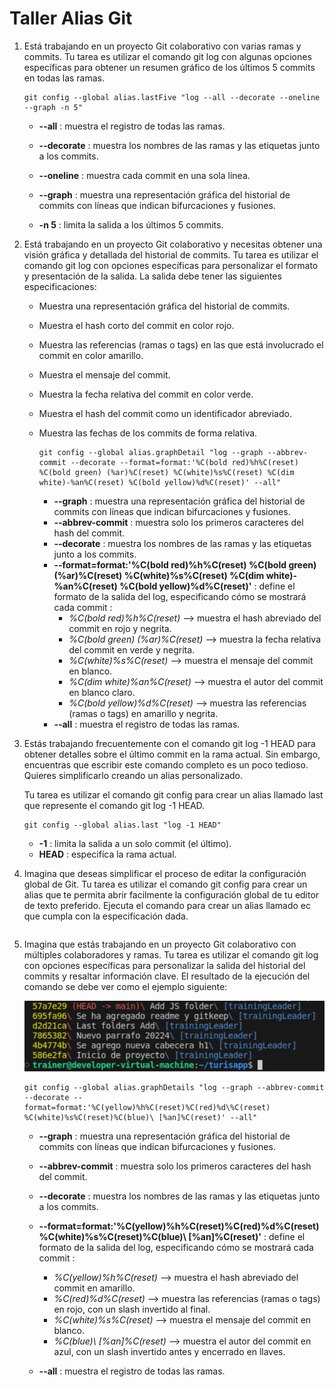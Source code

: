 # Taller Alias Git

1. Está trabajando en un proyecto Git colaborativo con varias ramas y commits. Tu tarea es utilizar el comando git log con algunas opciones específicas para obtener un resumen gráfico de los últimos 5 commits en todas las ramas.

   ```
   git config --global alias.lastFive "log --all --decorate --oneline --graph -n 5"
   ```

   * **--all** : muestra el registro de todas las ramas.

   * **--decorate** : muestra los nombres de las ramas y las etiquetas junto a los commits.

   * **--oneline** : muestra cada commit en una sola línea.

   * **--graph** : muestra una representación gráfica del historial de commits con líneas que indican bifurcaciones y fusiones.

   * **-n 5** : limita la salida a los últimos 5 commits.

     

2. Está trabajando en un proyecto Git colaborativo y necesitas obtener una visión gráfica y detallada del historial de commits. Tu tarea es utilizar el comando git log con opciones específicas para personalizar el formato y presentación de la salida. La salida debe tener las siguientes especificaciones:

   * Muestra una representación gráfica del historial de commits.

   * Muestra el hash corto del commit en color rojo.

   * Muestra las referencias (ramas o tags) en las que está involucrado el commit en color amarillo.

   * Muestra el mensaje del commit.

   * Muestra la fecha relativa del commit en color verde.

   * Muestra el hash del commit como un identificador abreviado.

   * Muestra las fechas de los commits de forma relativa.

     ```
     git config --global alias.graphDetail "log --graph --abbrev-commit --decorate --format=format:'%C(bold red)%h%C(reset) %C(bold green) (%ar)%C(reset) %C(white)%s%C(reset) %C(dim white)-%an%C(reset) %C(bold yellow)%d%C(reset)' --all"
     ```

     * **--graph** : muestra una representación gráfica del historial de commits con líneas que indican bifurcaciones y fusiones.
     * **--abbrev-commit** : muestra solo los primeros caracteres del hash del commit.
     * **--decorate** : muestra los nombres de las ramas y las etiquetas junto a los commits.
     * **--format=format:'%C(bold red)%h%C(reset) %C(bold green) (%ar)%C(reset) %C(white)%s%C(reset) %C(dim white)-%an%C(reset) %C(bold yellow)%d%C(reset)'** : define el formato de la salida del log, especificando cómo se mostrará cada commit :
       * *%C(bold red)%h%C(reset)* --> muestra el hash abreviado del commit en rojo y negrita.
       * *%C(bold green) (%ar)%C(reset)* --> muestra la fecha relativa del commit en verde y negrita.
       * *%C(white)%s%C(reset)* --> muestra el mensaje del commit en blanco.
       * *%C(dim white)%an%C(reset)* --> muestra el autor del commit en blanco claro.
       * *%C(bold yellow)%d%C(reset)* --> muestra las referencias (ramas o tags) en amarillo y negrita.
     * **--all** : muestra el registro de todas las ramas.

3. Estás trabajando frecuentemente con el comando git log -1 HEAD para obtener detalles sobre el último commit en la rama actual. Sin embargo, encuentras que escribir este comando completo es un poco tedioso. Quieres simplificarlo creando un alias personalizado.

   Tu tarea es utilizar el comando git config para crear un alias llamado last que represente el comando git log -1 HEAD.

   ```
   git config --global alias.last "log -1 HEAD"
   ```

   * **-1** : limita la salida a un solo commit (el último).
   * **HEAD** : especifíca la rama actual.

4. Imagina que deseas simplificar el proceso de editar la configuración global de Git. Tu tarea es utilizar el comando git config para crear un alias que te permita abrir facilmente la configuración global de tu editor de texto preferido. Ejecuta el comando para crear un alias llamado ec que cumpla con la especificación dada.

   ```
   
   ```

   

5. Imagina que estás trabajando en un proyecto Git colaborativo con múltiples colaboradores y ramas. Tu tarea es utilizar el comando git log con opciones específicas para personalizar la salida del historial del commits y resaltar información clave. El resultado de la ejecución del comando se debe ver como el ejemplo siguiente:

   ![](https://raw.githubusercontent.com/lipaocaspi/J1_Taller_Git/main/resultadoEj05.png)

   ```
   git config --global alias.graphDetails "log --graph --abbrev-commit --decorate --format=format:'%C(yellow)%h%C(reset)%C(red)%d\%C(reset) %C(white)%s%C(reset)%C(blue)\ [%an]%C(reset)' --all"
   ```
   
   * **--graph** : muestra una representación gráfica del historial de commits con líneas que indican bifurcaciones y fusiones.
   * **--abbrev-commit** : muestra solo los primeros caracteres del hash del commit.
   * **--decorate** : muestra los nombres de las ramas y las etiquetas junto a los commits.
   * **--format=format:'%C(yellow)%h%C(reset)%C(red)%d\%C(reset) %C(white)%s%C(reset)%C(blue)\ [%an]%C(reset)'** : define el formato de la salida del log, especificando cómo se mostrará cada commit :
     * *%C(yellow)%h%C(reset)* --> muestra el hash abreviado del commit en amarillo.
     * *%C(red)%d\%C(reset)* --> muestra las referencias (ramas o tags) en rojo, con un slash invertido al final.
     * *%C(white)%s%C(reset)* --> muestra el mensaje del commit en blanco.
     * *%C(blue)\ [%an]%C(reset)* --> muestra el autor del commit en azul, con un slash invertido antes y encerrado en llaves.
   
   * **--all** : muestra el registro de todas las ramas.

